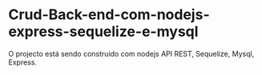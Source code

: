 # Crud-Back-end-com-nodejs-express-sequelize-e-mysql
O projecto está sendo construido com nodejs API REST, Sequelize, Mysql, Express.
